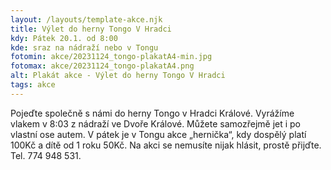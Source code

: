 ```yaml
---
layout: /layouts/template-akce.njk
title: Výlet do herny Tongo V Hradci
kdy: Pátek 20.1. od 8:00 
kde: sraz na nádraží nebo v Tongu
fotomin: akce/20231124_tongo-plakatA4-min.jpg
fotomax: akce/20231124_tongo-plakatA4.png
alt: Plakát akce - Výlet do herny Tongo V Hradci
tags: akce
---
```


Pojeďte společně s námi do herny Tongo v Hradci Králové. Vyrážíme vlakem v 8:03
z nádraží ve Dvoře Králové. Můžete samozřejmě jet i po vlastní ose autem. V pátek je
v Tongu akce „hernička“, kdy dospělý platí 100Kč a dítě od 1 roku 50Kč. Na akci se nemusíte nijak hlásit, prostě přijďte. Tel. 774 948 531.


